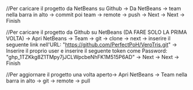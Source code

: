 //Per caricare il progetto da NetBeans su Github -> Da NetBeans -> team nella barra in alto -> commit     poi     team -> remote -> push -> Next -> Next -> Finish

//Per caricare il progetto da Github su NetBeans (DA FARE SOLO LA PRIMA VOLTA) -> Apri NetBeans ->  Team -> git -> clone -> next ->  inserire il seguente link nell'URL: "https://github.com/PerfectPoH/VeroTris.git" -> 
Inserire il proprio user e inserire il seguente token come Password: "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" -> Next -> Next -> Finish

//Per aggiornare il progetto una volta aperto-> Apri NetBeans -> Team nella barra in alto -> git -> remote -> pull 
